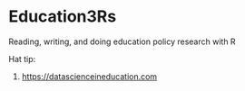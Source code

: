 # Education3Rs
Reading, writing, and doing education policy research with R


Hat tip:
1) https://datascienceineducation.com
